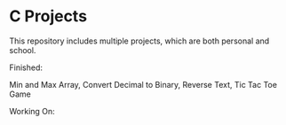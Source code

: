 # C Projects
This repository includes multiple projects, which are both personal and school.

Finished:

Min and Max Array, Convert Decimal to Binary, Reverse Text, Tic Tac Toe Game

Working On:

